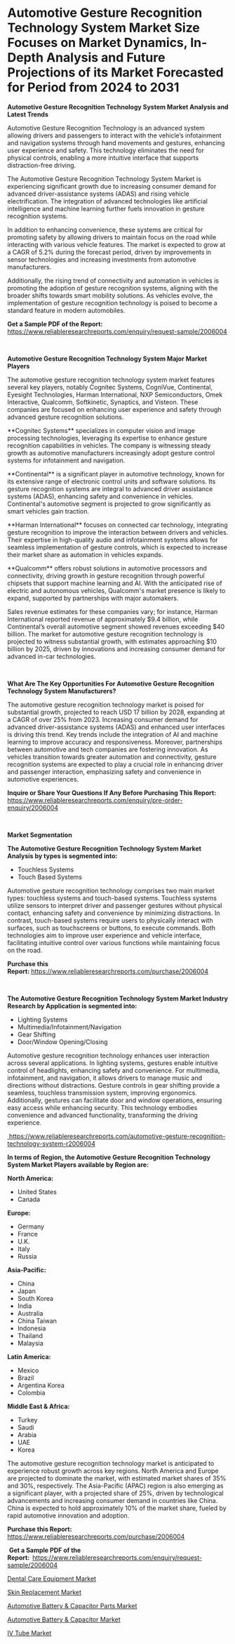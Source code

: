 <p><h1>Automotive Gesture Recognition Technology System Market Size Focuses on Market Dynamics, In-Depth Analysis and Future Projections of its Market Forecasted for Period from 2024 to 2031</h1></p><p><strong>Automotive Gesture Recognition Technology System Market Analysis and Latest Trends</strong></p>
<p><p>Automotive Gesture Recognition Technology is an advanced system allowing drivers and passengers to interact with the vehicle’s infotainment and navigation systems through hand movements and gestures, enhancing user experience and safety. This technology eliminates the need for physical controls, enabling a more intuitive interface that supports distraction-free driving. </p><p>The Automotive Gesture Recognition Technology System Market is experiencing significant growth due to increasing consumer demand for advanced driver-assistance systems (ADAS) and rising vehicle electrification. The integration of advanced technologies like artificial intelligence and machine learning further fuels innovation in gesture recognition systems. </p><p>In addition to enhancing convenience, these systems are critical for promoting safety by allowing drivers to maintain focus on the road while interacting with various vehicle features. The market is expected to grow at a CAGR of 5.2% during the forecast period, driven by improvements in sensor technologies and increasing investments from automotive manufacturers. </p><p>Additionally, the rising trend of connectivity and automation in vehicles is promoting the adoption of gesture recognition systems, aligning with the broader shifts towards smart mobility solutions. As vehicles evolve, the implementation of gesture recognition technology is poised to become a standard feature in modern automobiles.</p></p>
<p><strong>Get a Sample PDF of the Report:&nbsp;</strong> <a href="https://www.reliableresearchreports.com/enquiry/request-sample/2006004?utm_campaign=12&utm_medium=2&utm_source=Github&utm_content=ia&utm_term=04112024&utm_id=automotive-gesture-recognition-technology-system">https://www.reliableresearchreports.com/enquiry/request-sample/2006004</a></p>
<p>&nbsp;</p>
<p><strong>Automotive Gesture Recognition Technology System Major Market Players</strong></p>
<p><p>The automotive gesture recognition technology system market features several key players, notably Cognitec Systems, CogniVue, Continental, Eyesight Technologies, Harman International, NXP Semiconductors, Omek Interactive, Qualcomm, Softkinetic, Synaptics, and Visteon. These companies are focused on enhancing user experience and safety through advanced gesture recognition solutions.</p><p>**Cognitec Systems** specializes in computer vision and image processing technologies, leveraging its expertise to enhance gesture recognition capabilities in vehicles. The company is witnessing steady growth as automotive manufacturers increasingly adopt gesture control systems for infotainment and navigation.</p><p>**Continental** is a significant player in automotive technology, known for its extensive range of electronic control units and software solutions. Its gesture recognition systems are integral to advanced driver assistance systems (ADAS), enhancing safety and convenience in vehicles. Continental's automotive segment is projected to grow significantly as smart vehicles gain traction.</p><p>**Harman International** focuses on connected car technology, integrating gesture recognition to improve the interaction between drivers and vehicles. Their expertise in high-quality audio and infotainment systems allows for seamless implementation of gesture controls, which is expected to increase their market share as automation in vehicles expands.</p><p>**Qualcomm** offers robust solutions in automotive processors and connectivity, driving growth in gesture recognition through powerful chipsets that support machine learning and AI. With the anticipated rise of electric and autonomous vehicles, Qualcomm's market presence is likely to expand, supported by partnerships with major automakers.</p><p>Sales revenue estimates for these companies vary; for instance, Harman International reported revenue of approximately $9.4 billion, while Continental’s overall automotive segment showed revenues exceeding $40 billion. The market for automotive gesture recognition technology is projected to witness substantial growth, with estimates approaching $10 billion by 2025, driven by innovations and increasing consumer demand for advanced in-car technologies.</p></p>
<p>&nbsp;</p>
<p><strong>What Are The Key Opportunities For Automotive Gesture Recognition Technology System Manufacturers?</strong></p>
<p><p>The automotive gesture recognition technology market is poised for substantial growth, projected to reach USD 17 billion by 2028, expanding at a CAGR of over 25% from 2023. Increasing consumer demand for advanced driver-assistance systems (ADAS) and enhanced user interfaces is driving this trend. Key trends include the integration of AI and machine learning to improve accuracy and responsiveness. Moreover, partnerships between automotive and tech companies are fostering innovation. As vehicles transition towards greater automation and connectivity, gesture recognition systems are expected to play a crucial role in enhancing driver and passenger interaction, emphasizing safety and convenience in automotive experiences.</p></p>
<p><strong>Inquire or Share Your Questions If Any Before Purchasing This Report:</strong> <a href="https://www.reliableresearchreports.com/enquiry/pre-order-enquiry/2006004?utm_campaign=12&utm_medium=2&utm_source=Github&utm_content=ia&utm_term=04112024&utm_id=automotive-gesture-recognition-technology-system">https://www.reliableresearchreports.com/enquiry/pre-order-enquiry/2006004</a></p>
<p>&nbsp;</p>
<p><strong>Market Segmentation</strong></p>
<p><strong>The Automotive Gesture Recognition Technology System Market Analysis by types is segmented into:</strong></p>
<p><ul><li>Touchless Systems</li><li>Touch Based Systems</li></ul></p>
<p><p>Automotive gesture recognition technology comprises two main market types: touchless systems and touch-based systems. Touchless systems utilize sensors to interpret driver and passenger gestures without physical contact, enhancing safety and convenience by minimizing distractions. In contrast, touch-based systems require users to physically interact with surfaces, such as touchscreens or buttons, to execute commands. Both technologies aim to improve user experience and vehicle interface, facilitating intuitive control over various functions while maintaining focus on the road.</p></p>
<p><strong>Purchase this Report:&nbsp;</strong><a href="https://www.reliableresearchreports.com/purchase/2006004?utm_campaign=12&utm_medium=2&utm_source=Github&utm_content=ia&utm_term=04112024&utm_id=automotive-gesture-recognition-technology-system">https://www.reliableresearchreports.com/purchase/2006004</a></p>
<p>&nbsp;</p>
<p><strong>The Automotive Gesture Recognition Technology System Market Industry Research by Application is segmented into:</strong></p>
<p><ul><li>Lighting Systems</li><li>Multimedia/Infotainment/Navigation</li><li>Gear Shifting</li><li>Door/Window Opening/Closing</li></ul></p>
<p><p>Automotive gesture recognition technology enhances user interaction across several applications. In lighting systems, gestures enable intuitive control of headlights, enhancing safety and convenience. For multimedia, infotainment, and navigation, it allows drivers to manage music and directions without distractions. Gesture controls in gear shifting provide a seamless, touchless transmission system, improving ergonomics. Additionally, gestures can facilitate door and window operations, ensuring easy access while enhancing security. This technology embodies convenience and advanced functionality, transforming the driving experience.</p></p>
<p><a href="https://www.reliableresearchreports.com/automotive-gesture-recognition-technology-system-r2006004?utm_campaign=12&utm_medium=2&utm_source=Github&utm_content=ia&utm_term=04112024&utm_id=automotive-gesture-recognition-technology-system">&nbsp;https://www.reliableresearchreports.com/automotive-gesture-recognition-technology-system-r2006004</a></p>
<p><strong>In terms of Region, the Automotive Gesture Recognition Technology System Market Players available by Region are:</strong></p>
<p>
    <p> <strong> North America: </strong>
        <ul>
            <li>United States</li>
            <li>Canada</li>
        </ul>
        </p> 
    <p> <strong> Europe: </strong>
        <ul>
            <li>Germany</li>
            <li>France</li>
            <li>U.K.</li>
            <li>Italy</li>
            <li>Russia</li>
        </ul>
        </p> 
    <p> <strong> Asia-Pacific: </strong>
        <ul>
            <li>China</li>
            <li>Japan</li>
            <li>South Korea</li>
            <li>India</li>
            <li>Australia</li>
            <li>China Taiwan</li>
            <li>Indonesia</li>
            <li>Thailand</li>
            <li>Malaysia</li>
        </ul>
        </p> 
    <p> <strong> Latin America: </strong>
        <ul>
            <li>Mexico</li>
            <li>Brazil</li>
            <li>Argentina Korea</li>
            <li>Colombia</li>
        </ul>
        </p> 
    <p> <strong> Middle East & Africa: </strong>
        <ul>
            <li>Turkey</li>
            <li>Saudi</li>
            <li>Arabia</li>
            <li>UAE</li>
            <li>Korea</li>
        </ul>
    </p>
    </p>
<p><p>The automotive gesture recognition technology market is anticipated to experience robust growth across key regions. North America and Europe are projected to dominate the market, with estimated market shares of 35% and 30%, respectively. The Asia-Pacific (APAC) region is also emerging as a significant player, with a projected share of 25%, driven by technological advancements and increasing consumer demand in countries like China. China is expected to hold approximately 10% of the market share, fueled by rapid automotive innovation and adoption.</p></p>
<p><strong>Purchase this Report: </strong><a href="https://www.reliableresearchreports.com/purchase/2006004?utm_campaign=12&utm_medium=2&utm_source=Github&utm_content=ia&utm_term=04112024&utm_id=automotive-gesture-recognition-technology-system">https://www.reliableresearchreports.com/purchase/2006004</a></p>
<p>&nbsp;<strong>Get a Sample PDF of the Report:&nbsp;&nbsp;</strong><a href="https://www.reliableresearchreports.com/enquiry/request-sample/2006004?utm_campaign=12&utm_medium=2&utm_source=Github&utm_content=ia&utm_term=04112024&utm_id=automotive-gesture-recognition-technology-system">https://www.reliableresearchreports.com/enquiry/request-sample/2006004</a></p>
<p><strong></strong></p>
<p><p><a href="https://issuu.com/reportprime-2/docs/dental-care-equipment-market-size-2_31ab0235c9a7ae?utm_campaign=12&utm_medium=2&utm_source=Github&utm_content=ia&utm_term=04112024&utm_id=automotive-gesture-recognition-technology-system">Dental Care Equipment Market</a></p><p><a href="https://issuu.com/reportprime-2/docs/skin-replacement-market-size-2030.p_190d0ce5b6f225?utm_campaign=12&utm_medium=2&utm_source=Github&utm_content=ia&utm_term=04112024&utm_id=automotive-gesture-recognition-technology-system">Skin Replacement Market</a></p><p><a href="https://github.com/keitelmoprotinu/Market-Research-Report-List-1/blob/main/automotive-battery-capacitor-parts-market.md?utm_campaign=12&utm_medium=2&utm_source=Github&utm_content=ia&utm_term=04112024&utm_id=automotive-gesture-recognition-technology-system">Automotive Battery & Capacitor Parts Market</a></p><p><a href="https://github.com/shauntarfpso/Market-Research-Report-List-1/blob/main/automotive-battery-capacitor-market.md?utm_campaign=12&utm_medium=2&utm_source=Github&utm_content=ia&utm_term=04112024&utm_id=automotive-gesture-recognition-technology-system">Automotive Battery & Capacitor Market</a></p><p><a href="https://issuu.com/reportprime-2/docs/iv-tube-market-size-2030.pptx_4d0a9e12bb710b?utm_campaign=12&utm_medium=2&utm_source=Github&utm_content=ia&utm_term=04112024&utm_id=automotive-gesture-recognition-technology-system">IV Tube Market</a></p></p>